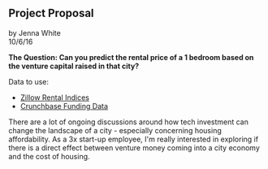 ## Project Proposal
by Jenna White  
10/6/16  

**The Question: Can you predict the rental price of a 1 bedroom based on the venture capital raised in that city?**

Data to use:  
* [Zillow Rental Indices]
* [Crunchbase Funding Data]

There are a lot of ongoing discussions around how tech investment can change the landscape of a city - especially concerning housing affordability. As a 3x start-up employee, I'm really interested in exploring if there is a direct effect between venture money coming into a city economy and the cost of housing.


[Zillow Rental Indices]: http://www.zillow.com/research/data/
[Crunchbase Funding Data]: https://data.crunchbase.com/docs/using-the-api
